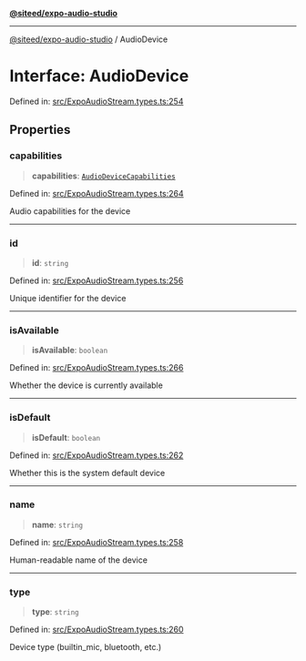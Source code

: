 [**@siteed/expo-audio-studio**](../README.md)

***

[@siteed/expo-audio-studio](../README.md) / AudioDevice

# Interface: AudioDevice

Defined in: [src/ExpoAudioStream.types.ts:254](https://github.com/deeeed/expo-audio-stream/blob/bb59302490ef4669af79e1b7d51bc0dcaf10e087/packages/expo-audio-studio/src/ExpoAudioStream.types.ts#L254)

## Properties

### capabilities

> **capabilities**: [`AudioDeviceCapabilities`](AudioDeviceCapabilities.md)

Defined in: [src/ExpoAudioStream.types.ts:264](https://github.com/deeeed/expo-audio-stream/blob/bb59302490ef4669af79e1b7d51bc0dcaf10e087/packages/expo-audio-studio/src/ExpoAudioStream.types.ts#L264)

Audio capabilities for the device

***

### id

> **id**: `string`

Defined in: [src/ExpoAudioStream.types.ts:256](https://github.com/deeeed/expo-audio-stream/blob/bb59302490ef4669af79e1b7d51bc0dcaf10e087/packages/expo-audio-studio/src/ExpoAudioStream.types.ts#L256)

Unique identifier for the device

***

### isAvailable

> **isAvailable**: `boolean`

Defined in: [src/ExpoAudioStream.types.ts:266](https://github.com/deeeed/expo-audio-stream/blob/bb59302490ef4669af79e1b7d51bc0dcaf10e087/packages/expo-audio-studio/src/ExpoAudioStream.types.ts#L266)

Whether the device is currently available

***

### isDefault

> **isDefault**: `boolean`

Defined in: [src/ExpoAudioStream.types.ts:262](https://github.com/deeeed/expo-audio-stream/blob/bb59302490ef4669af79e1b7d51bc0dcaf10e087/packages/expo-audio-studio/src/ExpoAudioStream.types.ts#L262)

Whether this is the system default device

***

### name

> **name**: `string`

Defined in: [src/ExpoAudioStream.types.ts:258](https://github.com/deeeed/expo-audio-stream/blob/bb59302490ef4669af79e1b7d51bc0dcaf10e087/packages/expo-audio-studio/src/ExpoAudioStream.types.ts#L258)

Human-readable name of the device

***

### type

> **type**: `string`

Defined in: [src/ExpoAudioStream.types.ts:260](https://github.com/deeeed/expo-audio-stream/blob/bb59302490ef4669af79e1b7d51bc0dcaf10e087/packages/expo-audio-studio/src/ExpoAudioStream.types.ts#L260)

Device type (builtin_mic, bluetooth, etc.)
